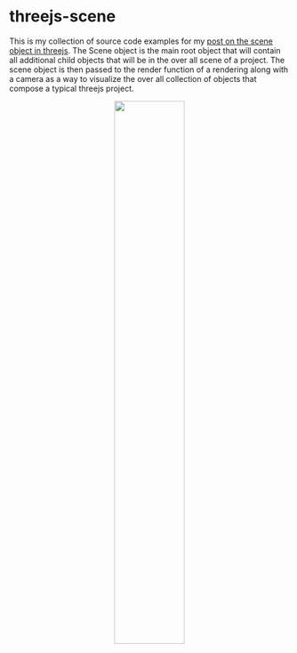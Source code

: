 # threejs-scene

This is my collection of source code examples for my [post on the scene object in threejs](https://dustinpfister.github.io/2018/05/03/threejs-scene/). The Scene object is the main root object that will contain all additional child objects that will be in the over all scene of a project. The scene object is then passed to the render function of a rendering along with a camera as a way to visualize the over all collection of objects that compose a typical threejs project.


<div align="center">
      <a href="https://www.youtube.com/watch?v=T0tM14OummQ">
         <img src="https://img.youtube.com/vi/T0tM14OummQ/0.jpg" style="width:50%;">
      </a>
</div>
